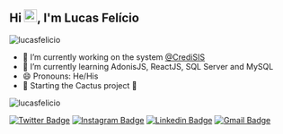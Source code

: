 ## Hi <img src="https://raw.githubusercontent.com/kaueMarques/kaueMarques/master/hi.gif" width="23px">, I'm Lucas Felício
<p align="left"> <img src="https://komarev.com/ghpvc/?username=lucasfelicio" alt="lucasfelicio" /></p>

- 🔭 I’m currently working on the system [@CrediSIS](https://www.instagram.com/credisis/)
- 🌱 I’m currently learning AdonisJS, ReactJS, SQL Server and MySQL
- 😄 Pronouns: He/His
- 🚀 Starting the Cactus project 🌵

<img src='https://github-readme-stats.vercel.app/api?username=lucasfelicio' alt='lucasfelicio'/>

[![Twitter Badge](https://img.shields.io/badge/-@lucasfeliccio-31A062?style=flat-square&labelColor=31A062&logo=twitter&logoColor=white&link=https://twitter.com/lucasfeliccio)](https://twitter.com/lucasfeliccio)
[![Instagram Badge](https://img.shields.io/badge/@lucasfeliccio-31A062?style=flat-square&logo=instagram&logoColor=white)](https://www.instagram.com/lucasfeliccio/)
[![Linkedin Badge](https://img.shields.io/badge/-Lucas%20Felício-31A062?style=flat-square&logo=Linkedin&logoColor=white&link=https://br.linkedin.com/in/lucasfeliccio)](https://www.linkedin.com/in/diego-schell-fernandes/) 
[![Gmail Badge](https://img.shields.io/badge/-lucasdesouzafelicio@gmail.com-31A062?style=flat-square&logo=Gmail&logoColor=white&link=mailto:lucasdesouzafelicio@gmail.com)](mailto:lucasdesouzafelicio@gmail.com)
